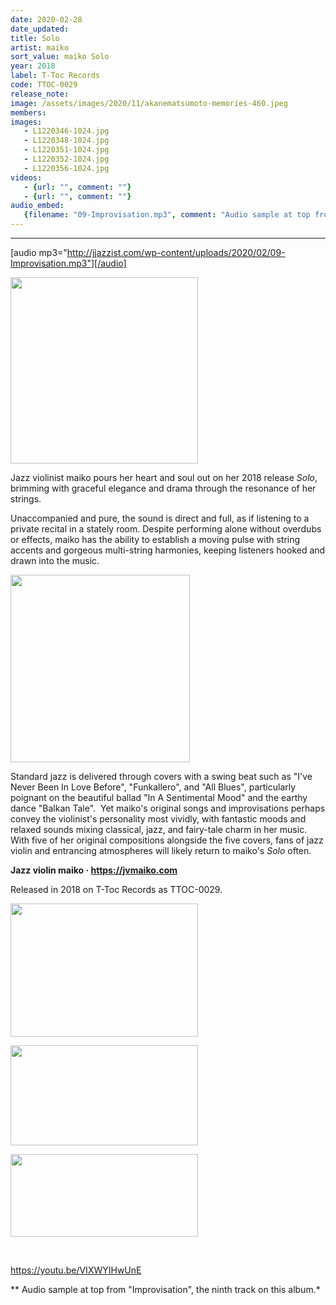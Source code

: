 ```yaml
---
date: 2020-02-28
date_updated: 
title: Solo
artist: maiko
sort_value: maiko Solo
year: 2018
label: T-Toc Records
code: TTOC-0029
release_note: 
image: /assets/images/2020/11/akanematsumoto-memories-460.jpeg
members:
images: 
   - L1220346-1024.jpg
   - L1220348-1024.jpg
   - L1220351-1024.jpg
   - L1220352-1024.jpg
   - L1220356-1024.jpg
videos: 
   - {url: "", comment: ""}
   - {url: "", comment: ""}
audio_embed:
   {filename: "09-Improvisation.mp3", comment: "Audio sample at top from \"Improvisation\", the ninth track on this album:"}
---
```

---
[audio mp3="http://jjazzist.com/wp-content/uploads/2020/02/09-Improvisation.mp3"][/audio]

<a href="http://jjazzist.com/wp-content/uploads/2020/02/L1220346.jpg"><img class="size-medium wp-image-5559 alignright" src="http://jjazzist.com/wp-content/uploads/2020/02/L1220346-300x298.jpg" alt="" width="300" height="298" /></a>

Jazz violinist maiko pours her heart and soul out on her 2018 release *Solo*, brimming with graceful elegance and drama through the resonance of her strings.

Unaccompanied and pure, the sound is direct and full, as if listening to a private recital in a stately room. Despite performing alone without overdubs or effects, maiko has the ability to establish a moving pulse with string accents and gorgeous multi-string harmonies, keeping listeners hooked and drawn into the music.

<a href="http://jjazzist.com/wp-content/uploads/2020/02/L1220348.jpg"><img class="size-medium wp-image-5560 alignright" src="http://jjazzist.com/wp-content/uploads/2020/02/L1220348-287x300.jpg" alt="" width="287" height="300" /></a>

Standard jazz is delivered through covers with a swing beat such as "I've Never Been In Love Before", "Funkallero", and "All Blues", particularly poignant on the beautiful ballad "In A Sentimental Mood" and the earthy dance "Balkan Tale".  Yet maiko's original songs and improvisations perhaps convey the violinist's personality most vividly, with fantastic moods and relaxed sounds mixing classical, jazz, and fairy-tale charm in her music. With five of her original compositions alongside the five covers, fans of jazz violin and entrancing atmospheres will likely return to maiko's *Solo* often.

<strong>Jazz violin maiko · </strong><a href="https://jvmaiko.com"><strong>https://jvmaiko.com</strong></a>

Released in 2018 on T-Toc Records as TTOC-0029.

<a href="http://jjazzist.com/wp-content/uploads/2020/02/L1220351.jpg"><img class="alignnone size-medium wp-image-5561" src="http://jjazzist.com/wp-content/uploads/2020/02/L1220351-300x213.jpg" alt="" width="300" height="213" /></a>

<a href="http://jjazzist.com/wp-content/uploads/2020/02/L1220352.jpg"><img class="alignnone size-medium wp-image-5562" src="http://jjazzist.com/wp-content/uploads/2020/02/L1220352-300x160.jpg" alt="" width="300" height="160" /></a>

<a href="http://jjazzist.com/wp-content/uploads/2020/02/L1220356.jpg"><img class="alignnone size-medium wp-image-5563" src="http://jjazzist.com/wp-content/uploads/2020/02/L1220356-300x132.jpg" alt="" width="300" height="132" /></a>

&nbsp;

https://youtu.be/VIXWYIHwUnE

** Audio sample at top from "Improvisation", the ninth track on this album.*

